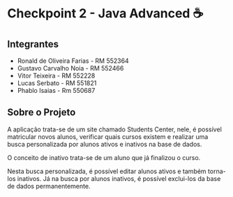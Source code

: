 # Checkpoint 2 - Java Advanced ☕

## Integrantes
- Ronald de Oliveira Farias - RM 552364
- Gustavo Carvalho Noia - RM 552466
- Vitor Teixeira - RM 552228
- Lucas Serbato - RM 551821
- Phablo Isaias - Rm 550687

## Sobre o Projeto
<p>A aplicação trata-se de um site chamado Students Center, nele, é possível matricular novos alunos, verificar quais cursos existem e 
realizar uma busca personalizada por alunos ativos e inativos na base de dados.</p> 
<p>O conceito de inativo trata-se de um aluno que já finalizou o curso.</p>
<p>Nesta busca personalizada, é possível editar alunos ativos e também torna-los inativos.
Já na busca por alunos inativos, é possível exclui-los da base de dados permanentemente.</p>

